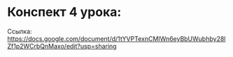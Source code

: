 # Конспект 4 урока:

Ссылка: https://docs.google.com/document/d/1tYVPTexnCMIWn6eyBbUWubhby28lZf1p2WCrbQnMaxo/edit?usp=sharing

